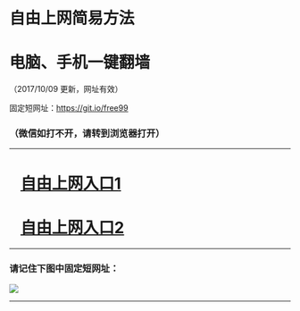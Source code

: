 ﻿# 自由上网简易方法

# 电脑、手机一键翻墙

（2017/10/09 更新，网址有效）

固定短网址：https://git.io/free99

### （微信如打不开，请转到浏览器打开）


***





# &nbsp;&nbsp; <a href="http://ft2875621609.fwq-tz-1001.info/fwqtz01.html?t=100900117709 " target="_blank">自由上网入口1</a>
# &nbsp;&nbsp; <a href="http://ft1923618445.fwq-tz-1002.info/fwqtz02.html?t=100900120353 " target="_blank">自由上网入口2</a>
***

### 请记住下图中固定短网址：

<img src="https://s3-us-west-2.amazonaws.com/fwq-1001/yjfq-20170905okok.png" /> 


***

